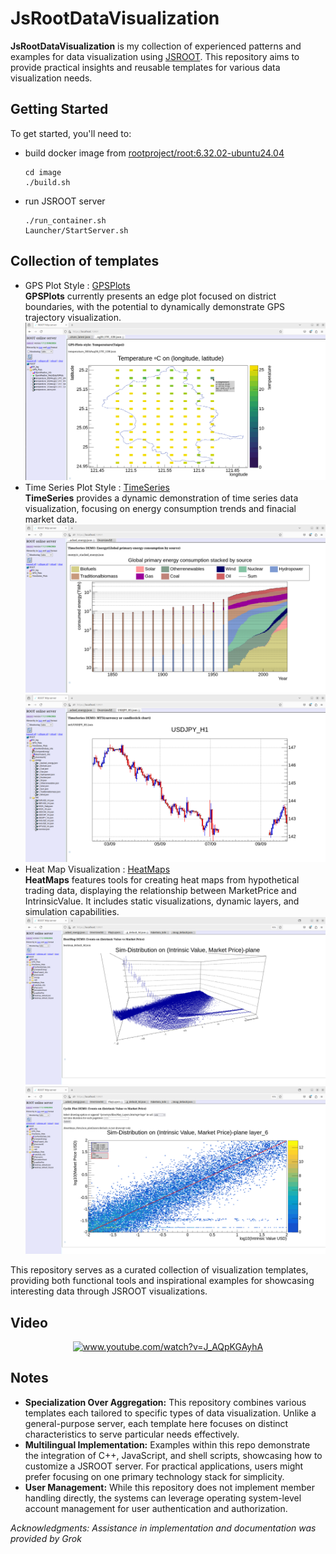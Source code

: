 # JsRootDataVisualization
**JsRootDataVisualization** is my collection of experienced patterns and examples for data visualization using [JSROOT](https://github.com/root-project/jsroot/blob/master/docs/JSROOT.md). This repository aims to provide practical insights and reusable templates for various data visualization needs.

## Getting Started

To get started, you'll need to:

* build docker image from [rootproject/root:6.32.02-ubuntu24.04](image)
  ```
  cd image
  ./build.sh
  ```
* run JSROOT server 
  ```
  ./run_container.sh
  Launcher/StartServer.sh
  ```


## Collection of templates
* GPS Plot Style : [GPSPlots](workspace/GPSPlots)  
  **GPSPlots** currently presents an edge plot focused on district boundaries, with the potential to dynamically demonstrate GPS trajectory visualization.  
  ![GPSPlots Visualization Screenshot](workspace/GPSPlots/Screenshot_GPSPlots_style.png?raw=true)
* Time Series Plot Style : [TimeSeries](workspace/TimeSeries)  
  **TimeSeries** provides a dynamic demonstration of time series data visualization, focusing on energy consumption trends and finacial market data.  
  ![TimeSeries Visualization Screenshot1](workspace/TimeSeries/Screenshot_TimeSeries_style1.png?raw=true)  
  ![TimeSeries Visualization Screenshot2](workspace/TimeSeries/Screenshot_TimeSeries_style2.png?raw=true)
* Heat Map Visualization : [HeatMaps](workspace/HeatMaps)  
  **HeatMaps** features tools for creating heat maps from hypothetical trading data, displaying the relationship between MarketPrice and IntrinsicValue.
  It includes static visualizations, dynamic layers, and simulation capabilities.  
  ![HeatMaps Visualization Screenshot1](workspace/HeatMaps/Screenshot_HeatMaps_demo1.png?raw=true)  
  ![HeatMaps Visualization Screenshot2](workspace/HeatMaps/Screenshot_HeatMaps_demo2.png?raw=true)
  
This repository serves as a curated collection of visualization templates, providing both functional tools and inspirational examples for showcasing interesting data through JSROOT visualizations.

## Video

<div align="center">
  <a href="https://www.youtube.com/watch?v=J_AQpKGAyhA"><img src="https://img.youtube.com/vi/J_AQpKGAyhA/0.jpg" alt="www.youtube.com/watch?v=J_AQpKGAyhA"></a>
</div>

## Notes

* **Specialization Over Aggregation:** This repository combines various templates each tailored to specific types of data visualization. Unlike a general-purpose server, each template here focuses on distinct characteristics to serve particular needs effectively.
* **Multilingual Implementation:** Examples within this repo demonstrate the integration of C++, JavaScript, and shell scripts, showcasing how to customize a JSROOT server. For practical applications, users might prefer focusing on one primary technology stack for simplicity.
* **User Management:** While this repository does not implement member handling directly, the systems can leverage operating system-level account management for user authentication and authorization.

*Acknowledgments: Assistance in implementation and documentation was provided by Grok*
